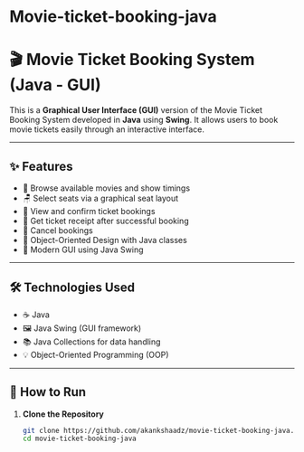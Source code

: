 # Movie-ticket-booking-java
# 🎬 Movie Ticket Booking System (Java - GUI)

This is a **Graphical User Interface (GUI)** version of the Movie Ticket Booking System developed in **Java** using **Swing**. It allows users to book movie tickets easily through an interactive interface.

--- 

## ✨ Features
 
- 🎥 Browse available movies and show timings  
- 🪑 Select seats via a graphical seat layout  
- 📩 View and confirm ticket bookings  
- 🧾 Get ticket receipt after successful booking  
- 🧹 Cancel bookings  
- 🧠 Object-Oriented Design with Java classes  
- 🎨 Modern GUI using Java Swing

---

## 🛠️ Technologies Used

- ☕ Java  
- 🖼️ Java Swing (GUI framework)  
- 📚 Java Collections for data handling  
- 💡 Object-Oriented Programming (OOP)

---

## 🚀 How to Run

1. **Clone the Repository**
   ```bash
   git clone https://github.com/akankshaadz/movie-ticket-booking-java.git
   cd movie-ticket-booking-java
